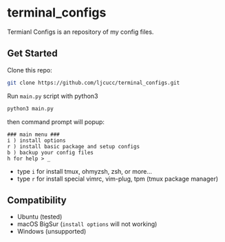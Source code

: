 # terminal_configs
Termianl Configs is an repository of my config files.

## Get Started

Clone this repo: 
```bash
git clone https://github.com/ljcucc/terminal_configs.git
```

Run `main.py` script with python3
```bash
python3 main.py
```

then command prompt will popup:

```
### main menu ###
i ) install options
r ) install basic package and setup configs
b ) backup your config files
h for help > _
```

* type `i` for install tmux, ohmyzsh, zsh, or more...
* type `r` for install special vimrc, vim-plug, tpm (tmux package manager)

## Compatibility

* Ubuntu (tested)
* macOS BigSur (`install options` will not working)
* Windows (unsupported)